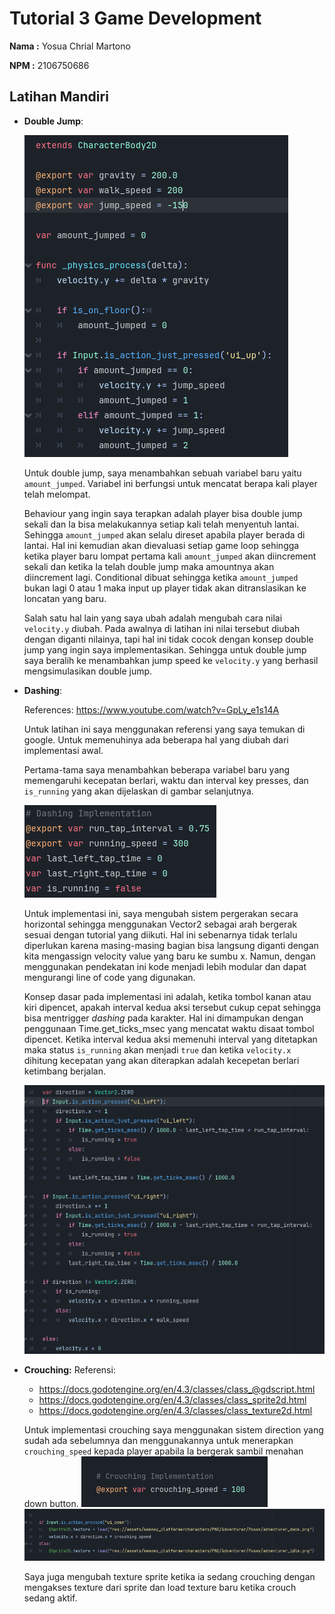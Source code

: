 # Tutorial 3 Game Development

**Nama :** Yosua Chrial Martono

**NPM :** 2106750686

## Latihan Mandiri

-   **Double Jump**:

    ![double jump implementation](double_jump_code.png)

    Untuk double jump, saya menambahkan sebuah variabel baru yaitu `amount_jumped`. Variabel ini berfungsi untuk mencatat berapa kali player telah melompat.

    Behaviour yang ingin saya terapkan adalah player bisa double jump sekali dan Ia bisa melakukannya setiap kali telah menyentuh lantai. Sehingga `amount_jumped` akan selalu direset apabila player berada di lantai. Hal ini kemudian akan dievaluasi setiap game loop sehingga ketika player baru lompat pertama kali `amount_jumped` akan diincrement sekali dan ketika Ia telah double jump maka amountnya akan diincrement lagi. Conditional dibuat sehingga ketika `amount_jumped` bukan lagi 0 atau 1 maka input up player tidak akan ditranslasikan ke loncatan yang baru.

    Salah satu hal lain yang saya ubah adalah mengubah cara nilai `velocity.y` diubah. Pada awalnya di latihan ini nilai tersebut diubah dengan diganti nilainya, tapi hal ini tidak cocok dengan konsep double jump yang ingin saya implementasikan. Sehingga untuk double jump saya beralih ke menambahkan jump speed ke `velocity.y` yang berhasil mengsimulasikan double jump.

-   **Dashing**:

    References:
    https://www.youtube.com/watch?v=GpLy_e1s14A

    Untuk latihan ini saya menggunakan referensi yang saya temukan di google. Untuk memenuhinya ada beberapa hal yang diubah dari implementasi awal.

    Pertama-tama saya menambahkan beberapa variabel baru yang memengaruhi kecepatan berlari, waktu dan interval key presses, dan `is_running` yang akan dijelaskan di gambar selanjutnya.

    ![new dashing variables](dashing_implementation_0.png)

    Untuk implementasi ini, saya mengubah sistem pergerakan secara horizontal sehingga menggunakan Vector2 sebagai arah bergerak sesuai dengan tutorial yang diikuti. Hal ini sebenarnya tidak terlalu diperlukan karena masing-masing bagian bisa langsung diganti dengan kita mengassign velocity value yang baru ke sumbu x. Namun, dengan menggunakan pendekatan ini kode menjadi lebih modular dan dapat mengurangi line of code yang digunakan.

    Konsep dasar pada implementasi ini adalah, ketika tombol kanan atau kiri dipencet, apakah interval kedua aksi tersebut cukup cepat sehingga bisa mentrigger _dashing_ pada karakter. Hal ini dimampukan dengan penggunaan Time.get_ticks_msec yang mencatat waktu disaat tombol dipencet. Ketika interval kedua aksi memenuhi interval yang ditetapkan maka status `is_running` akan menjadi `true` dan ketika `velocity.x` dihitung kecepatan yang akan diterapkan adalah kecepetan berlari ketimbang berjalan.

    ![dashing implementation](dashing_implementation_1.png)

-   **Crouching:**
    Referensi:

    -   https://docs.godotengine.org/en/4.3/classes/class_@gdscript.html
    -   https://docs.godotengine.org/en/4.3/classes/class_sprite2d.html
    -   https://docs.godotengine.org/en/4.3/classes/class_texture2d.html

    Untuk implementasi crouching saya menggunakan sistem direction yang sudah ada sebelumnya dan menggunakannya untuk menerapkan `crouching_speed` kepada player apabila Ia bergerak sambil menahan down button.
    ![alt text](image.png)
    ![alt text](image-1.png)

    Saya juga mengubah texture sprite ketika ia sedang crouching dengan mengakses texture dari sprite dan load texture baru ketika crouch sedang aktif.
